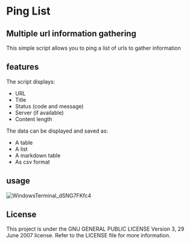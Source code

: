 # Ping List

## Multiple url information gathering

This simple script allows you to ping a list of urls to gather information

## features

The script displays:

- URL
- Title
- Status (code and message)
- Server (if available)
- Content length

The data can be displayed and saved as:

- A table
- A list
- A markdown table
- As csv format

## usage

![WindowsTerminal_dSNG7FKfc4](https://github.com/h8moss/pinglist/assets/43828996/06f9d229-b28e-4de3-bcd4-ec8144016b02)

## License

This project is under the   GNU GENERAL PUBLIC LICENSE Version 3, 29 June 2007 license.
Refer to the LICENSE file for more information.
